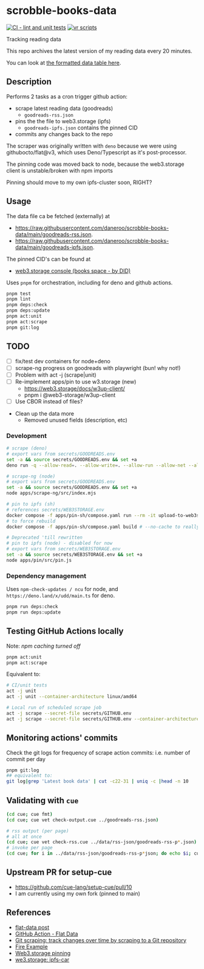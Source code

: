# scrobble-books-data

[![CI - lint and unit tests](https://github.com/daneroo/scrobble-books-data/actions/workflows/unit.yml/badge.svg?branch=main)](https://github.com/daneroo/scrobble-books-data/actions/workflows/unit.yml)
[![vr scripts](https://badges.velociraptor.run/flat.svg)](https://velociraptor.run)

Tracking reading data

This repo archives the latest version of my reading data every 20 minutes.

You can look at
[the formatted data table here](https://flatgithub.com/daneroo/scrobble-books-data?filename=goodreads-rss.json&tab=items).

## Description

Performs 2 tasks as a cron trigger github action:

- scrape latest reading data (goodreads)
  - `goodreads-rss.json`
- pins the the file to web3.storage (ipfs)
  - `goodreads-ipfs.json` contains the pinned CID
- commits any changes back to the repo

The scraper was originally written with `deno` because we were using
githubocto/flat@v3, which uses Deno/Typescript as it's post-processor.

The pinning code was moved back to node, because the web3.storage client is unstable/broken with npm imports

Pinning should move to my own ipfs-cluster soon, RIGHT?

## Usage

The data file ca be fetched (externally) at

- <https://raw.githubusercontent.com/daneroo/scrobble-books-data/main/goodreads-rss.json>.
- <https://raw.githubusercontent.com/daneroo/scrobble-books-data/main/goodreads-ipfs.json>.

The pinned CID's can be found at

- [web3.storage console (books space - by DID)](https://console.web3.storage/space/did:key:z6MkmwcwCLmuTxY6mWhh9BVmj8t7EZ2rjKtc7cTVYhjN77jq)

Uses `pnpm` for orchestration, including for deno and github actions.

```bash
pnpm test
pnpm lint
pnpm deps:check
pnpm deps:update
pnpm act:unit
pnpm act:scrape
pnpm git:log
```

## TODO

- [ ] fix/test dev containers for node+deno
- [ ] scrape-ng progress on goodreads with playwright (bun! why not!)
- [ ] Problem with act -j (scrape|unit)
- [ ] Re-implement apps/pin to use w3.storage (new)
  - <https://web3.storage/docs/w3up-client/>
  - pnpm i @web3-storage/w3up-client
- [ ] Use CBOR instead of files?
- Clean up the data more
  - Removed unused fields (description, etc)

### Development

```bash
# scrape (deno)
# export vars from secrets/GOODREADS.env
set -a && source secrets/GOODREADS.env && set +a
deno run -q --allow-read=. --allow-write=. --allow-run --allow-net --allow-env --unstable apps/scrape/src/scrape.js

# scrape-ng (node)
# export vars from secrets/GOODREADS.env
set -a && source secrets/GOODREADS.env && set +a
node apps/scrape-ng/src/index.mjs

# pin to ipfs (sh)
# references secrets/WEB3STORAGE.env
docker compose -f apps/pin-sh/compose.yaml run --rm -it upload-to-web3storage
# to force rebuild
docker compose -f apps/pin-sh/compose.yaml build # --no-cache to really force rebuild

# Deprecated 'till rewritten
# pin to ipfs (node) - disabled for now
# export vars from secrets/WEB3STORAGE.env
set -a && source secrets/WEB3STORAGE.env && set +a
node apps/pin/src/pin.js
```

### Dependency management

Uses `npm-check-updates / ncu` for node, and `https://deno.land/x/udd/main.ts` for deno.

```bash
pnpm run deps:check
pnpm run deps:update
```

## Testing GitHub Actions locally

Note: _npm caching turned off_

```bash
pnpm act:unit
pnpm act:scrape
```

Equivalent to:

```bash
# CI/unit tests
act -j unit
act -j unit --container-architecture linux/amd64

# Local run of scheduled scrape job
act -j scrape --secret-file secrets/GITHUB.env
act -j scrape --secret-file secrets/GITHUB.env --container-architecture linux/amd64
```

## Monitoring actions' commits

Check the git logs for frequency of scrape action commits: i.e. number of commit
per day

```bash
pnpm git:log
## equivalent to:
git log|grep 'Latest book data' | cut -c22-31 | uniq -c |head -n 10
```

## Validating with `cue`

```bash
(cd cue; cue fmt)
(cd cue; cue vet check-output.cue ../goodreads-rss.json)

# rss output (per page)
# all at once
(cd cue; cue vet check-rss.cue ../data/rss-json/goodreads-rss-p*.json)
# invoke per page
(cd cue; for i in ../data/rss-json/goodreads-rss-p*json; do echo $i; cue vet check-rss.cue $i ; done)
```

## Upstream PR for setup-cue

- <https://github.com/cue-lang/setup-cue/pull/10>
- I am currently using my own fork (pinned to main)

## References

- [flat-data post](https://next.github.com/projects/flat-data)
- [GitHub Action - Flat Data](https://github.com/marketplace/actions/flat-data)
- [Git scraping: track changes over time by scraping to a Git repository](https://simonwillison.net/2020/Oct/9/git-scraping/)
- [Fire Example](https://github.com/simonw/ca-fires-history)
- [Web3.storage pinning](https://web3.storage/docs/how-tos/pinning-services-api/)
- [we3.storage: ipfs-car](https://github.com/web3-storage/ipfs-car)
